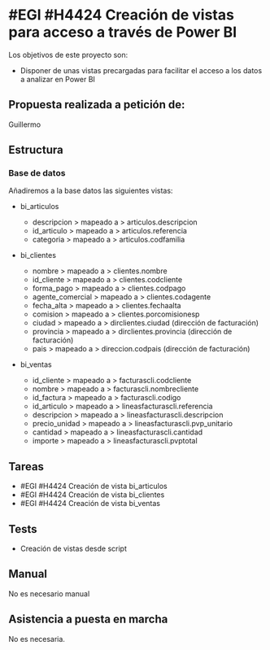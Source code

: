 # #EGI #H4424 Creación de vistas para acceso a través de Power BI

Los objetivos de este proyecto son:
+ Disponer de unas vistas precargadas para facilitar el acceso a los datos a analizar en Power BI

## Propuesta realizada a petición de:
Guillermo

## Estructura

### Base de datos
Añadiremos a la base datos las siguientes vistas:

+ bi_articulos
    + descripcion > mapeado a > articulos.descripcion
    + id_articulo > mapeado a > articulos.referencia
    + categoria > mapeado a > articulos.codfamilia

+ bi_clientes
    + nombre > mapeado a > clientes.nombre
    + id_cliente > mapeado a > clientes.codcliente
    + forma_pago > mapeado a > clientes.codpago
    + agente_comercial > mapeado a > clientes.codagente
    + fecha_alta > mapeado a > clientes.fechaalta
    + comision > mapeado a > clientes.porcomisionesp
    + ciudad > mapeado a > dirclientes.ciudad (dirección de facturación)
    + provincia > mapeado a > dirclientes.provincia (dirección de facturación)
    + pais > mapeado a > direccion.codpais (dirección de facturación)

+ bi_ventas
    + id_cliente > mapeado a > facturascli.codcliente
    + nombre > mapeado a > facturascli.nombrecliente
    + id_factura > mapeado a > facturascli.codigo
    + id_articulo > mapeado a > lineasfacturascli.referencia
    + descripcion > mapeado a > lineasfacturascli.descripcion
    + precio_unidad > mapeado a > lineasfacturascli.pvp_unitario
    + cantidad > mapeado a > lineasfacturascli.cantidad
    + importe > mapeado a > lineasfacturascli.pvptotal



## Tareas
* #EGI #H4424 Creación de vista bi_articulos
* #EGI #H4424 Creación de vista bi_clientes
* #EGI #H4424 Creación de vista bi_ventas

## Tests
+ Creación de vistas desde script

## Manual
No es necesario manual

## Asistencia a puesta en marcha
No es necesaria.